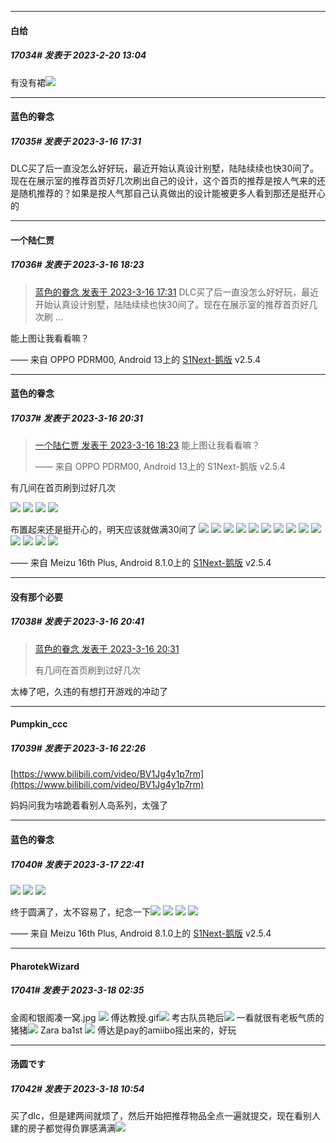 
*****

####  白给  
##### 17034#       发表于 2023-2-20 13:04

有没有裙<img src="https://static.saraba1st.com/image/smiley/face2017/006.png" referrerpolicy="no-referrer">

*****

####  蓝色的眷念  
##### 17035#       发表于 2023-3-16 17:31

DLC买了后一直没怎么好好玩，最近开始认真设计别墅，陆陆续续也快30间了。现在在展示室的推荐首页好几次刷出自己的设计，这个首页的推荐是按人气来的还是随机推荐的？如果是按人气那自己认真做出的设计能被更多人看到那还是挺开心的


*****

####  一个陆仁贾  
##### 17036#       发表于 2023-3-16 18:23

<blockquote><a href="httphttps://bbs.saraba1st.com/2b/forum.php?mod=redirect&amp;goto=findpost&amp;pid=60110872&amp;ptid=1800312" target="_blank">蓝色的眷念 发表于 2023-3-16 17:31</a>
DLC买了后一直没怎么好好玩，最近开始认真设计别墅，陆陆续续也快30间了。现在在展示室的推荐首页好几次刷 ...</blockquote>
能上图让我看看嘛？

—— 来自 OPPO PDRM00, Android 13上的 [S1Next-鹅版](https://github.com/ykrank/S1-Next/releases) v2.5.4


*****

####  蓝色的眷念  
##### 17037#       发表于 2023-3-16 20:31

<blockquote><a href="httphttps://bbs.saraba1st.com/2b/forum.php?mod=redirect&amp;goto=findpost&amp;pid=60111722&amp;ptid=1800312" target="_blank">一个陆仁贾 发表于 2023-3-16 18:23</a>
能上图让我看看嘛？

—— 来自 OPPO PDRM00, Android 13上的 S1Next-鹅版 v2.5.4</blockquote>
有几间在首页刷到过好几次

<img src="https://p.sda1.dev/10/10b7e13a2fbd6045988f236dcf183bd7/CMP_20230316202427997.jpg" referrerpolicy="no-referrer">
<img src="https://p.sda1.dev/10/074efd7c01a843723a4463d591d51eab/CMP_20230316202428050.jpg" referrerpolicy="no-referrer">
<img src="https://p.sda1.dev/10/8c562e6c04d6671098cd36e2f901a1f9/CMP_20230316202428075.jpg" referrerpolicy="no-referrer">
<img src="https://p.sda1.dev/10/138905f08a21dac4a5bc52250957ee4b/CMP_20230316202428100.jpg" referrerpolicy="no-referrer">

布置起来还是挺开心的，明天应该就做满30间了
<img src="https://p.sda1.dev/10/8fdef14f5be945e8c618dd0365ca0c0d/CMP_20230316202904066.jpg" referrerpolicy="no-referrer">
<img src="https://p.sda1.dev/10/a11379f315478b7eca2996b1be56019e/CMP_20230316202904039.jpg" referrerpolicy="no-referrer">
<img src="https://p.sda1.dev/10/b3111d6e717f4950dca781fc05f6353c/CMP_20230316202647378.jpg" referrerpolicy="no-referrer">
<img src="https://p.sda1.dev/10/6e83327ac53c10a60d3a6b294f001835/CMP_20230316202647522.jpg" referrerpolicy="no-referrer">
<img src="https://p.sda1.dev/10/579d861f2fe3f13b82913e59e2086b27/CMP_20230316202647455.jpg" referrerpolicy="no-referrer">
<img src="https://p.sda1.dev/10/b766b2a9457ae2ce2de93c42eeedc410/CMP_20230316202647425.jpg" referrerpolicy="no-referrer">
<img src="https://p.sda1.dev/10/d1665eb25be39f4eef11d5589cd889b6/CMP_20230316202647554.jpg" referrerpolicy="no-referrer">
<img src="https://p.sda1.dev/10/cacbbad837613d9cacda516346e77a21/CMP_20230316202803933.jpg" referrerpolicy="no-referrer">
<img src="https://p.sda1.dev/10/8a329bc8ec6ca7f91f331b40accf1d61/CMP_20230316202804060.jpg" referrerpolicy="no-referrer">
<img src="https://p.sda1.dev/10/c2ca8fe7d605a6e62b544f9666f13285/CMP_20230316202803997.jpg" referrerpolicy="no-referrer">
<img src="https://p.sda1.dev/10/324a0a06cac89fcdb65e2eedca16cedb/CMP_20230316202804035.jpg" referrerpolicy="no-referrer">
<img src="https://p.sda1.dev/10/15f39a24e47045e681c1dc8ba9ab182f/CMP_20230316202804084.jpg" referrerpolicy="no-referrer">
<img src="https://p.sda1.dev/10/a3fa6e93fe9fdad08f63b837d4510b7a/CMP_20230316202904016.jpg" referrerpolicy="no-referrer">
<img src="https://p.sda1.dev/10/715c52eaae53f882e89f66b120e5129c/CMP_20230316202903920.jpg" referrerpolicy="no-referrer">

—— 来自 Meizu 16th Plus, Android 8.1.0上的 [S1Next-鹅版](https://github.com/ykrank/S1-Next/releases) v2.5.4


*****

####  没有那个必要  
##### 17038#       发表于 2023-3-16 20:41

<blockquote><a href="httphttps://bbs.saraba1st.com/2b/forum.php?mod=redirect&amp;goto=findpost&amp;pid=60113437&amp;ptid=1800312" target="_blank">蓝色的眷念 发表于 2023-3-16 20:31</a>

有几间在首页刷到过好几次</blockquote>
太棒了吧，久违的有想打开游戏的冲动了


*****

####  Pumpkin_ccc  
##### 17039#       发表于 2023-3-16 22:26

[https://www.bilibili.com/video/BV1Jg4y1p7rm](https://www.bilibili.com/video/BV1Jg4y1p7rm)

妈妈问我为啥跪着看别人岛系列，太强了


*****

####  蓝色的眷念  
##### 17040#       发表于 2023-3-17 22:41

<img src="https://p.sda1.dev/10/3b9a98dca01476e4f3cc02c166523ddd/CMP_20230317224013578.jpg" referrerpolicy="no-referrer">
<img src="https://p.sda1.dev/10/86c9f107da2337e93d074c1090e124aa/CMP_20230317224013643.jpg" referrerpolicy="no-referrer">
<img src="https://p.sda1.dev/10/311df4940f53b30b31d6895dde8b41a9/CMP_20230317224013670.jpg" referrerpolicy="no-referrer">

终于圆满了，太不容易了，纪念一下<img src="https://p.sda1.dev/10/8e2f541d4a93d4ae2dc83605551e09bd/CMP_20230317224013694.jpg" referrerpolicy="no-referrer">
<img src="https://p.sda1.dev/10/e878b9f1caf55738cfbbb415509b0eb8/CMP_20230317224013718.jpg" referrerpolicy="no-referrer">
<img src="https://p.sda1.dev/10/bd6a3aa1ec0011c575174ab97f249b3a/CMP_20230317224112043.jpg" referrerpolicy="no-referrer">
<img src="https://p.sda1.dev/10/dfb735b4b6a8bd7a20f1ca3f0f651f22/CMP_20230317224112099.jpg" referrerpolicy="no-referrer">

—— 来自 Meizu 16th Plus, Android 8.1.0上的 [S1Next-鹅版](https://github.com/ykrank/S1-Next/releases) v2.5.4


*****

####  PharotekWizard  
##### 17041#       发表于 2023-3-18 02:35

金阁和银阁凑一窝.jpg
<img src="https://p.sda1.dev/10/32f677efac76bcc5a91eeae310163889/CMP_20230318023330227.jpg" referrerpolicy="no-referrer">
傅达教授.gif<img src="https://p.sda1.dev/10/f3d73bd3d11712313eedc90d9effbd14/CMP_20230318023330347.jpg" referrerpolicy="no-referrer">
考古队员艳后<img src="https://p.sda1.dev/10/934cda66f7aba5cac993de87687b2531/CMP_20230318023330473.jpg" referrerpolicy="no-referrer">
一看就很有老板气质的猪猪<img src="https://p.sda1.dev/10/6fbd937dccdbd5c49057846e62e0793d/CMP_20230318023330579.jpg" referrerpolicy="no-referrer">
Zara ba1st
<img src="https://p.sda1.dev/10/5a5d8360a9f7bc4c603b51ab853ec3d0/CMP_20230318023330672.jpg" referrerpolicy="no-referrer">
傅达是pay的amiibo摇出来的，好玩


*****

####  汤圆です  
##### 17042#       发表于 2023-3-18 10:54

买了dlc，但是建两间就烦了，然后开始把推荐物品全点一遍就提交，现在看别人建的房子都觉得负罪感满满<img src="https://static.saraba1st.com/image/smiley/face2017/068.png" referrerpolicy="no-referrer">

